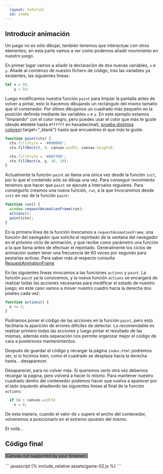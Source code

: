 ```yaml
---
  layout: tutorial
  id: snake
---
```


## Introducir animación

Un juego no es sólo dibujar, también tenemos que interactuar con otros elementos, en esta parte vamos a ver como podemos añadir
movimiento en nuestro juego.

En primer lugar vamos a añadir la declaración de dos nuevas variables, `x` e `y`. Añade al comienzo de nuestro fichero de código,
tras las variables ya existentes, las siguientes líneas:

``` javascript
let x = 50,
    y = 50;
```

Luego modificamos nuestra función `paint` para limpiar la pantalla antes de volver a pintar, esto lo hacemos dibujando un
rectángulo del mismo tamaño que el contenedor. Por último dibujamos un cuadrado más pequeño en la posición definida mediante las
variables `x` e `y`. En este ejemplo estamos "limpiando" con el color negro, pero puedes usar el color que más te guste (desde
`#000000` hasta `#ffffff` en hexadecimal), [prueba distintos colores](https://www.w3schools.com/colors/colors_rgb.asp){:target="\_blank"}
hasta que encuentres el que más te guste.

``` javascript
function paint(ctx) {
  ctx.fillStyle = '#000000';
  ctx.fillRect(0, 0, canvas.width, canvas.height);

  ctx.fillStyle = '#00ff00';
  ctx.fillRect(x, y, 10, 10);
}
```

Actualmente la función `paint` se llama una única vez desde la función `init`, por lo que el contenido sólo se dibuja una vez. Para
conseguir movimiento tenemos que hacer que `paint` se ejecute a intervalos regulares. Para conseguirlo creamos una nueva función,
`run`, a la que invocaremos desde `init` en vez de la función `paint`:

``` javascript
function run() {
  window.requestAnimationFrame(run);
  actions();
  paint(ctx);
}
```

En la primera línea de la función invocamos a `requestAnimationFrame`, una función del navegador que solicita el repintado de la
ventana del navegador en el próximo ciclo de animación, y que recibe como parámetro una función a la que llama antes de efectuar
el repintado. Generalmente los ciclos de animación suelen tener una frecuencia de 60 veces por segundo para pestañas activas. Para
saber más al respecto consulta [RequestAnimationFrame](./part-07.html)

En las siguientes líneas invocamos a las funciones `actions` y `paint`. La función `paint` ya la conocemos, y la nueva función
`actions` se encargará de realizar todas las acciones necesarias para modificar el estado de nuestro juego; en este caso vamos
a mover nuestro cuadro hacia la derecha dos píxeles cada vez:

``` javascript
function actions() {
  x += 2;
}
```

Podríamos poner el código de las acciones en la función `paint`, pero esto facilitaría la aparición de errores difíciles de
detectar. Lo recomendable es realizar primero todas las acciones y luego pintar el resultado de las mismas, además esta separación
nos permite organizar mejor el código de cara a posteriores mantenimientos.

Después de guardar el código y recargar la página `index.html` podremos ver, si lo hicimos bien, como el cuadrado se desplaza
hacia la derecha hasta... desaparecer.

Desaparecer, para no volver más. Si queremos verlo otra vez debemos recargar la página, pero volverá a hacer lo mismo. Para
mantener nuestro cuadrado dentro del contenedor podemos hacer que vuelva a aparecer por el lado izquierdo añadiendo las siguientes
líneas al final de la función `actions`:

``` javascript
  if (x > canvas.width)
    x = 0;
```

De esta manera, cuando el valor de `x` supere el ancho del contenedor, volveremos a posicionarlo en el extremo opuesto del mismo.

Et voilà...

## Código final

<div class="game_example">
  <script type="application/javascript" src="assets/game-02.js"></script>
  <canvas id="canvas" width="600" height="300" style="background:#999">[Canvas not supported by your browser.]</canvas>
</div>
<div>&nbsp;</div>
``` javascript
{% include_relative assets/game-02.js %}
```
